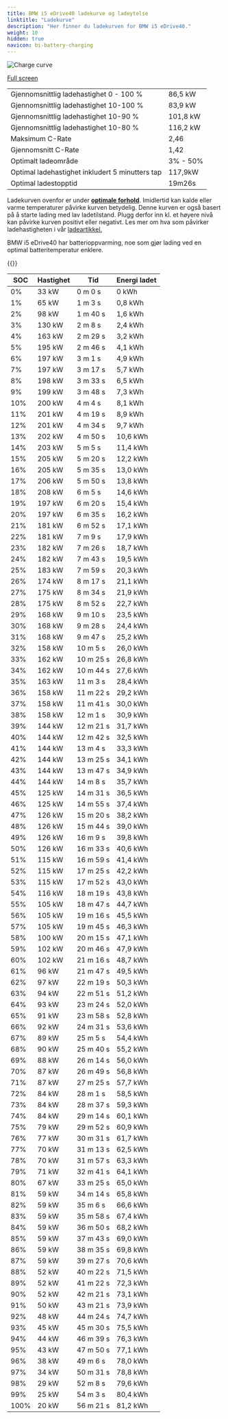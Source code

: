 ```yaml
---
title: BMW i5 eDrive40 ladekurve og ladeytelse
linktitle: "Ladekurve"
description: "Her finner du ladekurven for BMW i5 eDrive40."
weight: 10
hidden: true
navicon: bi-battery-charging
---
```

<!-- markdownlint-disable MD033 -->
<img src="../chargingcurve.svg" alt="Charge curve" class="img-fluid">

[Full screen](../chargingcurve.svg)


<table class="table table-striped">
<tbody>
<tr>
<td>Gjennomsnittlig ladehastighet 0 - 100 %</td><td>86,5 kW</td>
</tr>
<tr>
<td>Gjennomsnittlig ladehastighet 10-100 %</td><td>83,9 kW</td>
</tr>
<tr>
<td>Gjennomsnittlig ladehastighet 10-90 %</td><td>101,8 kW</td>
</tr>
<tr>
<td>Gjennomsnittlig ladehastighet 10-80 %</td><td>116,2 kW</td>
</tr>
<tr>
<td>Maksimum C-Rate</td><td>2,46</td>
</tr>
<tr>
<td>Gjennomsnitt C-Rate</td><td>1,42</td>
</tr>
<tr>
<td>Optimalt ladeområde</td><td>3% - 50%</td>
</tr>
<tr>
<td>Optimal ladehastighet inkludert 5 minutters tap</td><td>117,9kW</td>
</tr>
<tr>
<td>Optimal ladestopptid</td><td>19m26s</td>
</tr>
</tbody>
</table>


Ladekurven ovenfor er under **[optimale forhold](../../../../../technology/battery/charging/#temperatur)**. Imidlertid kan kalde eller varme temperaturer påvirke kurven betydelig. Denne kurven er også basert på å starte lading med lav ladetilstand. Plugg derfor inn kl. et høyere nivå kan påvirke kurven positivt eller negativt. Les mer om hva som påvirker ladehastigheten i vår [ladeartikkel.](../../../../../technology/battery/charging/)


BMW i5 eDrive40 har batterioppvarming, noe som gjør lading ved en optimal batteritemperatur enklere.


{{<evkxdisplayaddarticle />}}
<table class="table table-striped">
<thead>
<tr><th>SOC</th><th>Hastighet</th><th>Tid</th><th>Energi ladet</th></tr>
</thead>
<tbody>
<tr>
<td>0%</td><td>33 kW</td><td> 0 m 0 s </td><td>0 kWh </td>
</tr>
<tr>
<td>1%</td><td>65 kW</td><td> 1 m 3 s </td><td>0,8 kWh </td>
</tr>
<tr>
<td>2%</td><td>98 kW</td><td> 1 m 40 s </td><td>1,6 kWh </td>
</tr>
<tr>
<td>3%</td><td>130 kW</td><td> 2 m 8 s </td><td>2,4 kWh </td>
</tr>
<tr>
<td>4%</td><td>163 kW</td><td> 2 m 29 s </td><td>3,2 kWh </td>
</tr>
<tr>
<td>5%</td><td>195 kW</td><td> 2 m 46 s </td><td>4,1 kWh </td>
</tr>
<tr>
<td>6%</td><td>197 kW</td><td> 3 m 1 s </td><td>4,9 kWh </td>
</tr>
<tr>
<td>7%</td><td>197 kW</td><td> 3 m 17 s </td><td>5,7 kWh </td>
</tr>
<tr>
<td>8%</td><td>198 kW</td><td> 3 m 33 s </td><td>6,5 kWh </td>
</tr>
<tr>
<td>9%</td><td>199 kW</td><td> 3 m 48 s </td><td>7,3 kWh </td>
</tr>
<tr>
<td>10%</td><td>200 kW</td><td> 4 m 4 s </td><td>8,1 kWh </td>
</tr>
<tr>
<td>11%</td><td>201 kW</td><td> 4 m 19 s </td><td>8,9 kWh </td>
</tr>
<tr>
<td>12%</td><td>201 kW</td><td> 4 m 34 s </td><td>9,7 kWh </td>
</tr>
<tr>
<td>13%</td><td>202 kW</td><td> 4 m 50 s </td><td>10,6 kWh </td>
</tr>
<tr>
<td>14%</td><td>203 kW</td><td> 5 m 5 s </td><td>11,4 kWh </td>
</tr>
<tr>
<td>15%</td><td>205 kW</td><td> 5 m 20 s </td><td>12,2 kWh </td>
</tr>
<tr>
<td>16%</td><td>205 kW</td><td> 5 m 35 s </td><td>13,0 kWh </td>
</tr>
<tr>
<td>17%</td><td>206 kW</td><td> 5 m 50 s </td><td>13,8 kWh </td>
</tr>
<tr>
<td>18%</td><td>208 kW</td><td> 6 m 5 s </td><td>14,6 kWh </td>
</tr>
<tr>
<td>19%</td><td>197 kW</td><td> 6 m 20 s </td><td>15,4 kWh </td>
</tr>
<tr>
<td>20%</td><td>197 kW</td><td> 6 m 35 s </td><td>16,2 kWh </td>
</tr>
<tr>
<td>21%</td><td>181 kW</td><td> 6 m 52 s </td><td>17,1 kWh </td>
</tr>
<tr>
<td>22%</td><td>181 kW</td><td> 7 m 9 s </td><td>17,9 kWh </td>
</tr>
<tr>
<td>23%</td><td>182 kW</td><td> 7 m 26 s </td><td>18,7 kWh </td>
</tr>
<tr>
<td>24%</td><td>182 kW</td><td> 7 m 43 s </td><td>19,5 kWh </td>
</tr>
<tr>
<td>25%</td><td>183 kW</td><td> 7 m 59 s </td><td>20,3 kWh </td>
</tr>
<tr>
<td>26%</td><td>174 kW</td><td> 8 m 17 s </td><td>21,1 kWh </td>
</tr>
<tr>
<td>27%</td><td>175 kW</td><td> 8 m 34 s </td><td>21,9 kWh </td>
</tr>
<tr>
<td>28%</td><td>175 kW</td><td> 8 m 52 s </td><td>22,7 kWh </td>
</tr>
<tr>
<td>29%</td><td>168 kW</td><td> 9 m 10 s </td><td>23,5 kWh </td>
</tr>
<tr>
<td>30%</td><td>168 kW</td><td> 9 m 28 s </td><td>24,4 kWh </td>
</tr>
<tr>
<td>31%</td><td>168 kW</td><td> 9 m 47 s </td><td>25,2 kWh </td>
</tr>
<tr>
<td>32%</td><td>158 kW</td><td> 10 m 5 s </td><td>26,0 kWh </td>
</tr>
<tr>
<td>33%</td><td>162 kW</td><td> 10 m 25 s </td><td>26,8 kWh </td>
</tr>
<tr>
<td>34%</td><td>162 kW</td><td> 10 m 44 s </td><td>27,6 kWh </td>
</tr>
<tr>
<td>35%</td><td>163 kW</td><td> 11 m 3 s </td><td>28,4 kWh </td>
</tr>
<tr>
<td>36%</td><td>158 kW</td><td> 11 m 22 s </td><td>29,2 kWh </td>
</tr>
<tr>
<td>37%</td><td>158 kW</td><td> 11 m 41 s </td><td>30,0 kWh </td>
</tr>
<tr>
<td>38%</td><td>158 kW</td><td> 12 m 1 s </td><td>30,9 kWh </td>
</tr>
<tr>
<td>39%</td><td>144 kW</td><td> 12 m 21 s </td><td>31,7 kWh </td>
</tr>
<tr>
<td>40%</td><td>144 kW</td><td> 12 m 42 s </td><td>32,5 kWh </td>
</tr>
<tr>
<td>41%</td><td>144 kW</td><td> 13 m 4 s </td><td>33,3 kWh </td>
</tr>
<tr>
<td>42%</td><td>144 kW</td><td> 13 m 25 s </td><td>34,1 kWh </td>
</tr>
<tr>
<td>43%</td><td>144 kW</td><td> 13 m 47 s </td><td>34,9 kWh </td>
</tr>
<tr>
<td>44%</td><td>144 kW</td><td> 14 m 8 s </td><td>35,7 kWh </td>
</tr>
<tr>
<td>45%</td><td>125 kW</td><td> 14 m 31 s </td><td>36,5 kWh </td>
</tr>
<tr>
<td>46%</td><td>125 kW</td><td> 14 m 55 s </td><td>37,4 kWh </td>
</tr>
<tr>
<td>47%</td><td>126 kW</td><td> 15 m 20 s </td><td>38,2 kWh </td>
</tr>
<tr>
<td>48%</td><td>126 kW</td><td> 15 m 44 s </td><td>39,0 kWh </td>
</tr>
<tr>
<td>49%</td><td>126 kW</td><td> 16 m 9 s </td><td>39,8 kWh </td>
</tr>
<tr>
<td>50%</td><td>126 kW</td><td> 16 m 33 s </td><td>40,6 kWh </td>
</tr>
<tr>
<td>51%</td><td>115 kW</td><td> 16 m 59 s </td><td>41,4 kWh </td>
</tr>
<tr>
<td>52%</td><td>115 kW</td><td> 17 m 25 s </td><td>42,2 kWh </td>
</tr>
<tr>
<td>53%</td><td>115 kW</td><td> 17 m 52 s </td><td>43,0 kWh </td>
</tr>
<tr>
<td>54%</td><td>116 kW</td><td> 18 m 19 s </td><td>43,8 kWh </td>
</tr>
<tr>
<td>55%</td><td>105 kW</td><td> 18 m 47 s </td><td>44,7 kWh </td>
</tr>
<tr>
<td>56%</td><td>105 kW</td><td> 19 m 16 s </td><td>45,5 kWh </td>
</tr>
<tr>
<td>57%</td><td>105 kW</td><td> 19 m 45 s </td><td>46,3 kWh </td>
</tr>
<tr>
<td>58%</td><td>100 kW</td><td> 20 m 15 s </td><td>47,1 kWh </td>
</tr>
<tr>
<td>59%</td><td>102 kW</td><td> 20 m 46 s </td><td>47,9 kWh </td>
</tr>
<tr>
<td>60%</td><td>102 kW</td><td> 21 m 16 s </td><td>48,7 kWh </td>
</tr>
<tr>
<td>61%</td><td>96 kW</td><td> 21 m 47 s </td><td>49,5 kWh </td>
</tr>
<tr>
<td>62%</td><td>97 kW</td><td> 22 m 19 s </td><td>50,3 kWh </td>
</tr>
<tr>
<td>63%</td><td>94 kW</td><td> 22 m 51 s </td><td>51,2 kWh </td>
</tr>
<tr>
<td>64%</td><td>93 kW</td><td> 23 m 24 s </td><td>52,0 kWh </td>
</tr>
<tr>
<td>65%</td><td>91 kW</td><td> 23 m 58 s </td><td>52,8 kWh </td>
</tr>
<tr>
<td>66%</td><td>92 kW</td><td> 24 m 31 s </td><td>53,6 kWh </td>
</tr>
<tr>
<td>67%</td><td>89 kW</td><td> 25 m 5 s </td><td>54,4 kWh </td>
</tr>
<tr>
<td>68%</td><td>90 kW</td><td> 25 m 40 s </td><td>55,2 kWh </td>
</tr>
<tr>
<td>69%</td><td>88 kW</td><td> 26 m 14 s </td><td>56,0 kWh </td>
</tr>
<tr>
<td>70%</td><td>87 kW</td><td> 26 m 49 s </td><td>56,8 kWh </td>
</tr>
<tr>
<td>71%</td><td>87 kW</td><td> 27 m 25 s </td><td>57,7 kWh </td>
</tr>
<tr>
<td>72%</td><td>84 kW</td><td> 28 m 1 s </td><td>58,5 kWh </td>
</tr>
<tr>
<td>73%</td><td>84 kW</td><td> 28 m 37 s </td><td>59,3 kWh </td>
</tr>
<tr>
<td>74%</td><td>84 kW</td><td> 29 m 14 s </td><td>60,1 kWh </td>
</tr>
<tr>
<td>75%</td><td>79 kW</td><td> 29 m 52 s </td><td>60,9 kWh </td>
</tr>
<tr>
<td>76%</td><td>77 kW</td><td> 30 m 31 s </td><td>61,7 kWh </td>
</tr>
<tr>
<td>77%</td><td>70 kW</td><td> 31 m 13 s </td><td>62,5 kWh </td>
</tr>
<tr>
<td>78%</td><td>70 kW</td><td> 31 m 57 s </td><td>63,3 kWh </td>
</tr>
<tr>
<td>79%</td><td>71 kW</td><td> 32 m 41 s </td><td>64,1 kWh </td>
</tr>
<tr>
<td>80%</td><td>67 kW</td><td> 33 m 25 s </td><td>65,0 kWh </td>
</tr>
<tr>
<td>81%</td><td>59 kW</td><td> 34 m 14 s </td><td>65,8 kWh </td>
</tr>
<tr>
<td>82%</td><td>59 kW</td><td> 35 m 6 s </td><td>66,6 kWh </td>
</tr>
<tr>
<td>83%</td><td>59 kW</td><td> 35 m 58 s </td><td>67,4 kWh </td>
</tr>
<tr>
<td>84%</td><td>59 kW</td><td> 36 m 50 s </td><td>68,2 kWh </td>
</tr>
<tr>
<td>85%</td><td>59 kW</td><td> 37 m 43 s </td><td>69,0 kWh </td>
</tr>
<tr>
<td>86%</td><td>59 kW</td><td> 38 m 35 s </td><td>69,8 kWh </td>
</tr>
<tr>
<td>87%</td><td>59 kW</td><td> 39 m 27 s </td><td>70,6 kWh </td>
</tr>
<tr>
<td>88%</td><td>52 kW</td><td> 40 m 22 s </td><td>71,5 kWh </td>
</tr>
<tr>
<td>89%</td><td>52 kW</td><td> 41 m 22 s </td><td>72,3 kWh </td>
</tr>
<tr>
<td>90%</td><td>52 kW</td><td> 42 m 21 s </td><td>73,1 kWh </td>
</tr>
<tr>
<td>91%</td><td>50 kW</td><td> 43 m 21 s </td><td>73,9 kWh </td>
</tr>
<tr>
<td>92%</td><td>48 kW</td><td> 44 m 24 s </td><td>74,7 kWh </td>
</tr>
<tr>
<td>93%</td><td>45 kW</td><td> 45 m 30 s </td><td>75,5 kWh </td>
</tr>
<tr>
<td>94%</td><td>44 kW</td><td> 46 m 39 s </td><td>76,3 kWh </td>
</tr>
<tr>
<td>95%</td><td>43 kW</td><td> 47 m 50 s </td><td>77,1 kWh </td>
</tr>
<tr>
<td>96%</td><td>38 kW</td><td> 49 m 6 s </td><td>78,0 kWh </td>
</tr>
<tr>
<td>97%</td><td>34 kW</td><td> 50 m 31 s </td><td>78,8 kWh </td>
</tr>
<tr>
<td>98%</td><td>29 kW</td><td> 52 m 8 s </td><td>79,6 kWh </td>
</tr>
<tr>
<td>99%</td><td>25 kW</td><td> 54 m 3 s </td><td>80,4 kWh </td>
</tr>
<tr>
<td>100%</td><td>20 kW</td><td> 56 m 21 s </td><td>81,2 kWh </td>
</tr>
</tbody>
</table>

